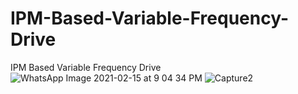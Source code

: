 # IPM-Based-Variable-Frequency-Drive
IPM Based Variable Frequency Drive
![WhatsApp Image 2021-02-15 at 9 04 34 PM](https://user-images.githubusercontent.com/54251312/153779487-de4df86a-cc99-46dc-8a29-202cf16ad1f4.jpeg)
![Capture2](https://user-images.githubusercontent.com/54251312/153779489-b153d2f3-30be-4255-ac90-f9d2ae56c668.PNG)
